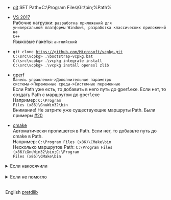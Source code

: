 - [git](https://git-scm.com/)
SET Path=C:\Program Files\Git\bin;%Path%

- <a href="https://www.visualstudio.com/ru/thank-you-downloading-visual-studio/?sku=Community&rel=15">VS 2017</a><br>
Рабочие нагрузки: <code>разработка приложений для универсальной платформы Windows, разработка классических приложений на C++</code><br>
Языковые пакеты: <code>английский</code>

- <code>git clone https://github.com/Microsoft/vcpkg.git</code><br>
<code>C:\src\vcpkg> .\bootstrap-vcpkg.bat</code><br>
<code>C:\src\vcpkg> .\vcpkg integrate install</code><br>
<code>C:\src\vcpkg> .\vcpkg install openssl zlib</code><br>

- [gperf](https://sourceforge.net/projects/gnuwin32/files/gperf/3.0.1/)<br>
<code>Панель управления->Дополнительные параметры системы->Переменные среды->Системные переменные</code><br>
Если Path уже есть, то добавить в него путь до gperf.exe. Если нет, то создать Path с маршрутом до gperf.exe<br>
Например: <code>C:\Program Files (x86)\GnuWin32\bin</code><br>
Внимание! Не затрите уже существующие маршруты Path. Были примеры [#20](https://github.com/tdlib/td/issues/20)

- [cmake](https://cmake.org/)<br>
Автоматически пропишется в Path. Если нет, то добавьте путь до cmake в Path.<br>
Например: <code>C:\Program Files (x86)\CMake\bin</code><br>
Несколько маршрутов Path: <code>C:\Program Files (x86)\GnuWin32\bin\;C:\Program Files (x86)\CMake\bin</code>

<details><summary>Если накосячили</summary><br>
<code>Could not find Windows SDK.  </code> <a href="https://github.com/tdlib/td/issues/20">#20</a> <a href="https://developer.microsoft.com/en-us/windows/downloads/windows-10-sdk">Скачать и установить</a><br>
Переустановить vcpkg и пакеты<br><br>
<code>Could not find Powershell. </code> Прописать в Path.<br>
Например: <code>C:\Windows\syswow64\Windowspowershell\v1.0</code><br><br>
<code>C:\Program Files (x86)\Microsoft Visual Studio\2017\Professional\Common7\IDE\VC\VCTargets\Microsoft.CppCommon.targets(171,5): error MSB6006: "cmd.exe" exited with code 9009. [C:\Users\Aliakbar\Desktop\td-master\td-master\build\tdutils\generate\tdmime_auto.vcxproj]</code> Проверяйте путь до gperf <a href="https://github.com/tdlib/td/issues/20">#20</a><br><br>
<code>English language not found.</code> Выбрать и установить в Visual Studio Installer английский языковой пакет<a href="https://github.com/tdlib/td/issues/80">#80</a></details><br>

<details><summary>Если не помогло</summary>
<ul>
  <li> переустановить windows и попробовать ещё раз</li>
  <li>установить Linux и попробовать простой план с <a href="https://github.com/isopen/docker/tree/master/tdlib">Docker</a></li>
</ul>
Например: ветки Debian, Ubuntu
</details><br>

English [pretdlib](https://medium.com/@mrmakss635/preparing-packages-for-building-tdlib-on-windows-10-b5a4bf7c0815)

